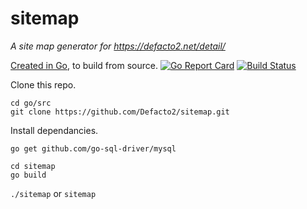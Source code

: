 # sitemap
_A site map generator for https://defacto2.net/detail/_

[Created in Go](https://golang.org/doc/install), to build from source.
[![Go Report Card](https://goreportcard.com/badge/github.com/Defacto2/sitemap)](https://goreportcard.com/report/github.com/Defacto2/sitemap) 
[![Build Status](https://travis-ci.org/Defacto2/sitemap.svg?branch=master)](https://travis-ci.org/Defacto2/sitemap)

Clone this repo.

```
cd go/src
git clone https://github.com/Defacto2/sitemap.git
```

Install dependancies.

```
go get github.com/go-sql-driver/mysql
```

```
cd sitemap
go build
```

`./sitemap` or `sitemap`
